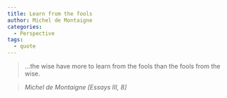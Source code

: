```yaml
---
title: Learn from the fools
author: Michel de Montaigne
categories:
  - Perspective
tags:
  - quote
---
```


> ...the wise have more to learn from the fools than the fools from the wise.

> <cite>Michel de Montaigne [Essays III, 8]</cite>
